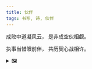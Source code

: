```yaml
---
title: 伙伴
tags: 书写, 诗, 伙伴
---
```


成败中道凝风云，
是非成空伙相觑。

执事当惜眼前伴，
共历契心战相许。

<details><summary>🖼️</summary>

![](writings/images/2019-06-29-11-05-huo-ban.JPG)

</details>